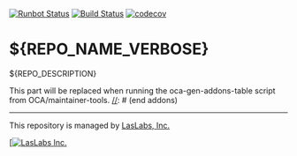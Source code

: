 [![Runbot Status](https://runbot.laslabs.io/runbot/badge/flat/17/10.0.svg)](https://runbot.laslabs.io/runbot/repo/git-github-com-laslabs-odoo-connector-helpscout-git-17)
[![Build Status](https://travis-ci.org/LasLabs/odoo-connector_helpscout.svg?branch=10.0)](https://travis-ci.org/LasLabs/odoo-connector_helpscout)
[![codecov](https://codecov.io/gh/LasLabs/odoo-connector_helpscout/branch/10.0/graph/badge.svg)](https://codecov.io/gh/LasLabs/odoo-connector_helpscout)

# ${REPO_NAME_VERBOSE}

${REPO_DESCRIPTION}

[//]: # (addons)
This part will be replaced when running the oca-gen-addons-table script from OCA/maintainer-tools.
[//]: # (end addons)

----

This repository is managed by [LasLabs, Inc.](https://laslabs.com)

[[![LasLabs Inc.](https://laslabs.com/logo)](https://laslabs.com/)
